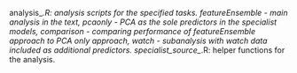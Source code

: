 analysis_*.R: analysis scripts for the specified tasks. featureEnsemble - main analysis in the text, pcaonly - PCA as the sole predictors in the specialist models, comparison - comparing performance of featureEnsemble approach to PCA only approach, watch - subanalysis with watch data included as additional predictors.
specialist_source_*.R: helper functions for the analysis.